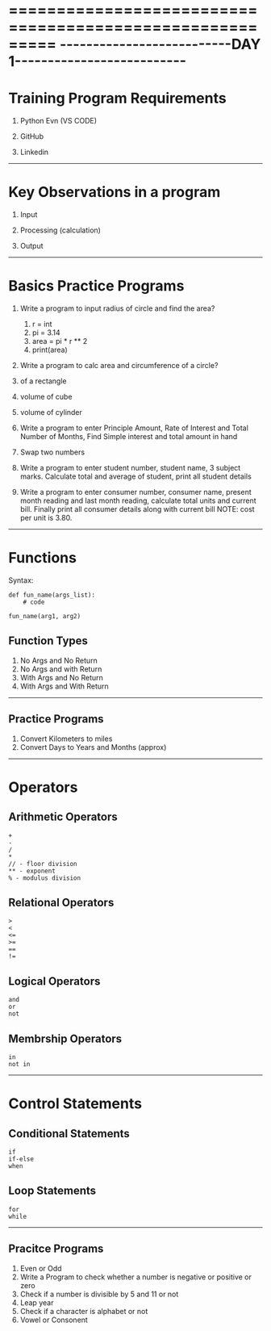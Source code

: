 =========================================================
--------------------------DAY 1--------------------------
=========================================================

# Training Program Requirements

1) Python Evn (VS CODE)

2) GitHub

3) Linkedin

---------------------------------------------------------
# Key Observations in a program

1) Input

2) Processing (calculation)

3) Output


---------------------------------------------------------
# Basics Practice Programs

1) Write a program to input radius of circle and find the area?

	1. r = int
	2. pi = 3.14
	3. area = pi * r ** 2
	4. print(area)

2) Write a program to calc area and circumference of a circle?

3) of a rectangle

4) volume of cube

5) volume of cylinder

6) Write a program to enter Principle Amount, Rate of Interest and Total Number of Months, Find Simple interest and total amount in hand

7) Swap two numbers

8) Write a program to enter student number, student name, 3 subject marks. Calculate total and average of student, print all student details

9) Write a program to enter consumer number, consumer name, present month reading and last month reading, calculate total units and current bill. Finally print all consumer details along with current bill
NOTE: cost per unit is 3.80.

---------------------------------------------------------
# Functions

Syntax:
```
def fun_name(args_list):
    # code

fun_name(arg1, arg2)
```

## Function Types
1) No Args and No Return
2) No Args and with Return
3) With Args and No Return
4) With Args and With Return

---------------------------------------------------------
## Practice Programs
1) Convert Kilometers to miles
2) Convert Days to Years and Months (approx)

---------------------------------------------------------
# Operators
## Arithmetic Operators
	+
	-
	/
	*
	// - floor division
	** - exponent
	% - modulus division

## Relational Operators
	>
	<
	<=
	>=
	==
	!=

## Logical Operators
	and 
	or 
	not

## Membrship Operators
	in
	not in

---------------------------------------------------------
# Control Statements
## Conditional Statements
	if 
	if-else
	when
## Loop Statements
	for
	while
---------------------------------------------------------
## Pracitce Programs
1) Even or Odd
2) Write a Program to check whether a number is negative or positive or zero
3) Check if a number is divisible by 5 and 11 or not
4) Leap year
5) Check if a character is alphabet or not
6) Vowel or Consonent